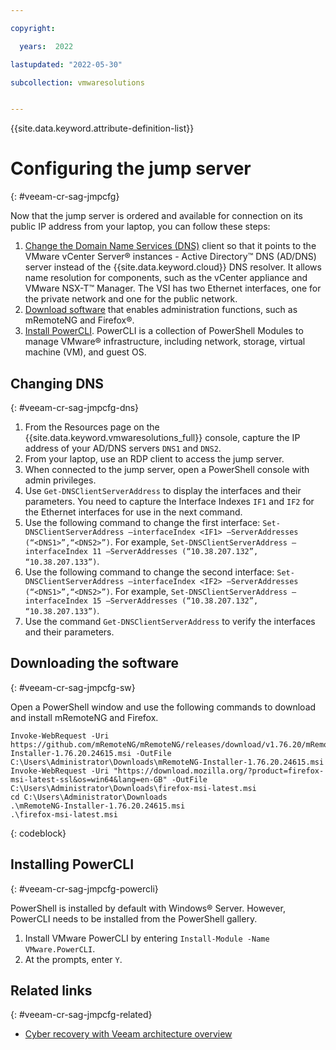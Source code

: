 ```yaml
---

copyright:

  years:  2022

lastupdated: "2022-05-30"

subcollection: vmwaresolutions


---
```


{{site.data.keyword.attribute-definition-list}}

# Configuring the jump server
{: #veeam-cr-sag-jmpcfg}

Now that the jump server is ordered and available for connection on its public IP address from your laptop, you can follow these steps:

1. [Change the Domain Name Services (DNS)](#veeam-cr-sag-jmpcfg-dns) client so that it points to the VMware vCenter Server® instances - Active Directory™ DNS (AD/DNS) server instead of the {{site.data.keyword.cloud}} DNS resolver. It allows name resolution for components, such as the vCenter appliance and VMware NSX-T™ Manager. The VSI has two Ethernet interfaces, one for the private network and one for the public network.
2. [Download software](#veeam-cr-sag-jmpcfg-sw) that enables administration functions, such as mRemoteNG and Firefox®.
3. [Install PowerCLI](#veeam-cr-sag-jmpcfg-powercli). PowerCLI is a collection of PowerShell Modules to manage VMware® infrastructure, including network, storage, virtual machine (VM), and guest OS.

## Changing DNS
{: #veeam-cr-sag-jmpcfg-dns}

1. From the Resources page on the {{site.data.keyword.vmwaresolutions_full}} console, capture the IP address of your AD/DNS servers `DNS1` and `DNS2`.
2. From your laptop, use an RDP client to access the jump server.
3. When connected to the jump server, open a PowerShell console with admin privileges.
4. Use `Get-DNSClientServerAddress` to display the interfaces and their parameters. You need to capture the Interface Indexes `IF1` and `IF2` for the Ethernet interfaces for use in the next command.
5. Use the following command to change the first interface: `Set-DNSClientServerAddress –interfaceIndex <IF1> –ServerAddresses (“<DNS1>”,“<DNS2>”)`. For example, `Set-DNSClientServerAddress –interfaceIndex 11 –ServerAddresses (“10.38.207.132”, “10.38.207.133”)`.
6. Use the following command to change the second interface: `Set-DNSClientServerAddress –interfaceIndex <IF2> –ServerAddresses (“<DNS1>”,“<DNS2>”)`. For example, `Set-DNSClientServerAddress –interfaceIndex 15 –ServerAddresses (“10.38.207.132”, “10.38.207.133”)`.
7. Use the command `Get-DNSClientServerAddress` to verify the interfaces and their parameters.

## Downloading the software
{: #veeam-cr-sag-jmpcfg-sw}

Open a PowerShell window and use the following commands to download and install mRemoteNG and Firefox.

```text
Invoke-WebRequest -Uri https://github.com/mRemoteNG/mRemoteNG/releases/download/v1.76.20/mRemoteNG-Installer-1.76.20.24615.msi -OutFile C:\Users\Administrator\Downloads\mRemoteNG-Installer-1.76.20.24615.msi
Invoke-WebRequest -Uri "https://download.mozilla.org/?product=firefox-msi-latest-ssl&os=win64&lang=en-GB" -OutFile C:\Users\Administrator\Downloads\firefox-msi-latest.msi
cd C:\Users\Administrator\Downloads
.\mRemoteNG-Installer-1.76.20.24615.msi
.\firefox-msi-latest.msi
```
{: codeblock}

## Installing PowerCLI
{: #veeam-cr-sag-jmpcfg-powercli}

PowerShell is installed by default with Windows® Server. However, PowerCLI needs to be installed from the PowerShell gallery.

1. Install VMware PowerCLI by entering `Install-Module -Name VMware.PowerCLI`.
2. At the prompts, enter `Y`.

## Related links
{: #veeam-cr-sag-jmpcfg-related}

* [Cyber recovery with Veeam architecture overview](/docs/vmwaresolutions/?topic=vmwaresolutions-veeam-cr-sa-overview)

